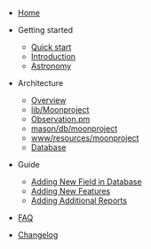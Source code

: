 * [Home](/)
* Getting started
  * [Quick start](quickstart.md)
  * [Introduction](introduction.md)
  * [Astronomy](astronomy.md)

* Architecture

  * [Overview](overview.md)
  * [lib/Moonproject](libmoonproject.md)
  * [Observation.pm](observation.md)
  * [mason/db/moonproject](masondb.md)
  * [www/resources/moonproject](wwwres.md)
  * [Database](database.md)

* Guide
  * [Adding New Field in Database](adding-new-field-in-database.md)
  * [Adding New Features](adding-new-features.md)
  * [Adding Additional Reports](adding-additional-reports.md)

* [FAQ](faq.md)
* [Changelog](changelog.md)